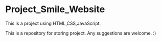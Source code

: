 # Project_Smile_Website
This is a project using HTML,CSS,JavaScript.

This is a repository for storing project. Any suggestions are welcome. :)
